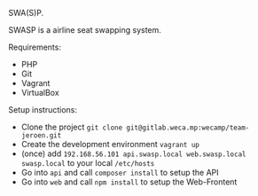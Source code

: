 SWA(S)P.

SWASP is a airline seat swapping system.

Requirements:
* PHP
* Git
* Vagrant
* VirtualBox

Setup instructions:

* Clone the project `git clone git@gitlab.weca.mp:wecamp/team-jeroen.git`
* Create the development environment `vagrant up`
* (once) add ```192.168.56.101 api.swasp.local web.swasp.local swasp.local``` to your local ```/etc/hosts```
* Go into ```api``` and call ```composer install``` to setup the API
* Go into ```web``` and call ```npm install``` to setup the Web-Frontent
